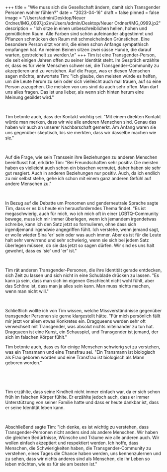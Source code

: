 +++
title = "Wie muss sich die Gesellschaft ändern, damit sich Transgender Personen wohler fühlen?"
date = "2023-04-16"
draft = false
pinned = false
image = "/Users/admin/Desktop/Neuer Ordner/IMG_0997.jp2\n/Users/admin/Desktop/Neuer Ordner/IMG_0999.jp2"
description = "Ich sitze in einen unbeschreiblichen hellen, hohen und gemütlichen Raum. Alle Farben sind schön aufeinander abgestimmt und Pflanzen schmücken den Raum mit schmeichelnden Grünstichen. Eine besondere Person sitzt vor mir, die einen schon Anfangs sympathisch empfangen hat. An meinen Beinen sitzen zwei süsse Hunde, die darauf warten, gestreichelt zu werden.\n"
+++
Tim ist eine Transgender-Person, die seit einigen Jahren offen zu seiner Identität steht. Im Gespräch erzählte er, dass es für viele Menschen schwer sei, die Transgender-Community zu akzeptieren und zu verstehen. Auf die Frage, was er diesen Menschen sagen möchte, antwortete Tim: "Ich glaube, den meisten würde es helfen, um die Leute herum zu sein oder sich vielleicht auch mal trauen, auf so eine Person zuzugehen. Die meisten von uns sind da auch sehr offen. Man darf uns alles fragen. Das ist uns lieber, als wenn sich hinten herum eine Meinung gebildet wird."

 

Tim betonte auch, dass der Kontakt wichtig sei. "Mit einem direkten Kontakt würde man merken, dass wir wie alle anderen Menschen sind. Genau das haben wir auch an unserer Nachbarschaft gemerkt. Am Anfang waren sie uns gegenüber skeptisch, bis sie merkten, dass wir dasselbe machen wie sie."

 

Auf die Frage, wie sein Transsein ihre Beziehungen zu anderen Menschen beeinflusst hat, erklärte Tim: "Bei Freundschaften sehr positiv. Die meisten haben es vielleicht auch schon ein bisschen vermutet, daher haben sie sehr gut reagiert. Auch in anderen Beziehungen nur positiv. Auch, da ich endlich zu mir selbst stehe, gehe ich schon mit einem ganz anderen Gefühl auf andere Menschen zu."

 

In Bezug auf die Debatte um Pronomen und genderneutrale Sprache sagte Tim, dass er es bis heute ein herausforderndes Thema findet. "Es ist megaschwierig, auch für mich, wo ich mich oft in einer LGBTQ-Community bewege, muss ich mir immer überlegen, wenn ich jemandem irgendetwas schreibe, kann ich den Satz jetzt so formulieren, ohne dass sich irgendjemand irgendwie angegriffen fühlt. Ich verstehe, wenn jemand sagt, er wolle wieder Sina 'er' sein oder was auch immer. Aber es ist für die Leute halt sehr verwirrend und sehr schwierig, wenn sie sich bei jedem Satz überlegen müssen, ob sie das jetzt so sagen dürfen. Wir sind es uns halt gewohnt, dass es 'sie' und 'er' ist."

 

Tim rät anderen Transgender-Personen, die ihre Identität gerade entdecken, sich Zeit zu lassen und sich nicht in eine Schublade drücken zu lassen. "Es kann ja sein, dass man sich im eigenen Geschlecht nicht wohl fühlt, aber das Schöne ist, dass man ja alles sein kann. Man muss nichts machen, wenn man nicht will."

 

Schließlich wollte ich von Tim wissen, welche Missverständnisse gegenüber transgender Personen sie gerne klargestellt hätte. "Für mich persönlich fällt mir jetzt vor allem etwas Konkretes ein. Dragqueens werden sehr oft verwechselt mit Transgender, was absolut nichts miteinander zu tun hat. Dragqueen ist eine Kunst, ein Schauspiel, und Transgender ist jemand, der sich im falschen Körper fühlt."

Tim betonte auch, dass es für einige Menschen schwierig sei zu verstehen, was ein Transmann und eine Transfrau sei. "Ein Transmann ist biologisch als Frau geboren worden und eine Transfrau ist biologisch als Mann geboren worden." 

 

 

Tim erzählte, dass seine Kindheit nicht immer einfach war, da er sich schon früh im falschen Körper fühlte. Er erzählte jedoch auch, dass er immer Unterstützung von seiner Familie hatte und dass er heute dankbar ist, dass er seine Identität leben kann.

 

Abschließend sagte Tim: "Ich denke, es ist wichtig zu verstehen, dass Transgender-Personen nicht anders sind als andere Menschen. Wir haben die gleichen Bedürfnisse, Wünsche und Träume wie alle anderen auch. Wir wollen einfach akzeptiert und respektiert werden. Ich hoffe, dass Menschen, die Schwierigkeiten haben, die Transgender-Community zu verstehen, eines Tages die Chance haben werden, uns kennenzulernen und zu sehen, dass wir nichts anderes sind als Menschen, die ihr Leben so leben möchten, wie es für sie am besten ist."